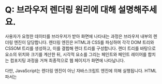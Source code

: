 # Q: 브라우저 렌더링 원리에 대해 설명해주세요.

사용자가 요청한 데이터를 브라우저가 받아 화면에 나타내는 과정은 브라우저 내부의 렌더링 엔진이 담당합니다.
렌더링 엔진은 HTML과 CSS를 파싱하여 각각 DOM 트리와 CSSOM 트리를 생성하고, 이를 결합해 렌더 트리를 구성합니다.
렌더 트리를 바탕으로 요소의 위치와 크기를 계산한 뒤, 시각적 요소를 그리는 페인트와 페인트 레이어를 합치는 컴포지팅 과정을 거쳐 최종적으로 웹 페이지가 화면에 나타납니다.

다만, JavaScript는 렌더링 엔진이 아닌 자바스크립트 엔진에 의해 실행됩니다.
HTML 파서는 <script> 태그를 만나면 자바스크립트 엔진에 제어를 넘기고, 파싱을 일시 중단한 채 해당 스크립트가 로드되고 실행될 때까지 기다립니다.
스크립트 실행이 완료되면, 중단했던 위치부터 다시 HTML 파싱을 이어가며 DOM 트리를 생성합니다.

## 💬 예상되는 꼬리 질문?

### 1. JavaScript 실행으로 인한 렌더링 지연을 어떻게 해결할 수 있을까?
   JavaScript가 렌더링을 지연시키지 않도록, body 태그 하단에 script를 위치시키거나 defer와 async 속성을 사용해 비동기 로딩을 적용하는 것이 좋다.

   #### 1-1. defer와 async란?

### 2. 렌더링 최적화를 위한 주요 방법은?
   reflow와 repaint 발생을 최소화하고, JavaScript는 상황에 맞게 defer와 async 속성을 사용해 로딩을 최적화할 수 있다.
   또한, lazy loading을 적용하면 사용자 시점에 따라 이미지를 지연 로딩하여 초기 페이지 렌더링 속도를 개선할 수 있다.

   #### 2-1. reflow와 repaint란?
   reflow: 요소의 크기나 위치가 변화했을 때, 브라우저가 전체 또는 일부의 레이아웃을 다시 계산하는 과정
   repaint: 요소의 레이아웃에는 영향을 주지 않지만, 요소의 시각적 스타일이 변화했을 때, 브라우저가 해당 요소를 다시 화면에 그리는 과정
   #### 2-2. reflow와 repaint 과정을 최소화하는 방법은?
